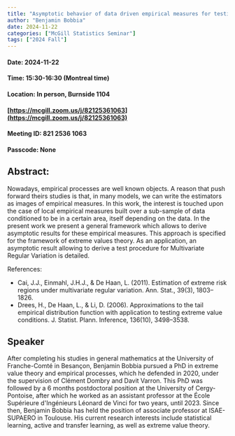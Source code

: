 ```yaml
---
title: "Asymptotic behavior of data driven empirical measures for testing multivariate regular variation"
author: "Benjamin Bobbia"
date: 2024-11-22
categories: ["McGill Statistics Seminar"]
tags: ["2024 Fall"]
---
```


#### Date: 2024-11-22
#### Time: 15:30-16:30 (Montreal time)
#### Location: In person, Burnside 1104
#### [https://mcgill.zoom.us/j/82125361063](https://mcgill.zoom.us/j/82125361063)
#### Meeting ID: 821 2536 1063
#### Passcode: None



## Abstract:

Nowadays, empirical processes are well known objects. A reason that push forward theirs studies is that, in many models, we can write the estimators as images of empirical measures. In this work, the interest is touched upon the case of local empirical measures built over a sub-sample of data conditioned to be in a certain area, itself depending on the data. In the present work we present a general framework which allows to derive asymptotic results for these empirical measures. This approach is specified for the framework of extreme values theory. As an application, an asymptotic result allowing to derive a test procedure for Multivariate Regular Variation is detailed.

References: 
- Cai, J.J., Einmahl, J.H.J., & De Haan, L. (2011). Estimation of extreme risk regions under multivariate regular variation. Ann. Stat., 39(3), 1803–1826.
- Drees, H., De Haan, L., & Li, D. (2006). Approximations to the tail empirical distribution function with application to testing extreme value conditions. J. Statist. Plann. Inference, 136(10), 3498–3538.

## Speaker

After completing his studies in general mathematics at the University of Franche-Comté in Besançon, Benjamin Bobbia pursued a PhD in extreme value theory and empirical processes, which he defended in 2020, under the supervision of Clément Dombry and Davit Varron. This PhD was followed by a 6 months postdoctoral position at the University of Cergy-Pontoise, after which he worked as an assistant professor at the École Supérieure d'Ingénieurs Léonard de Vinci for two years, until 2023. Since then, Benjamin Bobbia has held the position of associate professor at ISAE-SUPAERO in Toulouse. His current research interests include statistical learning, active and transfer learning, as well as extreme value theory.